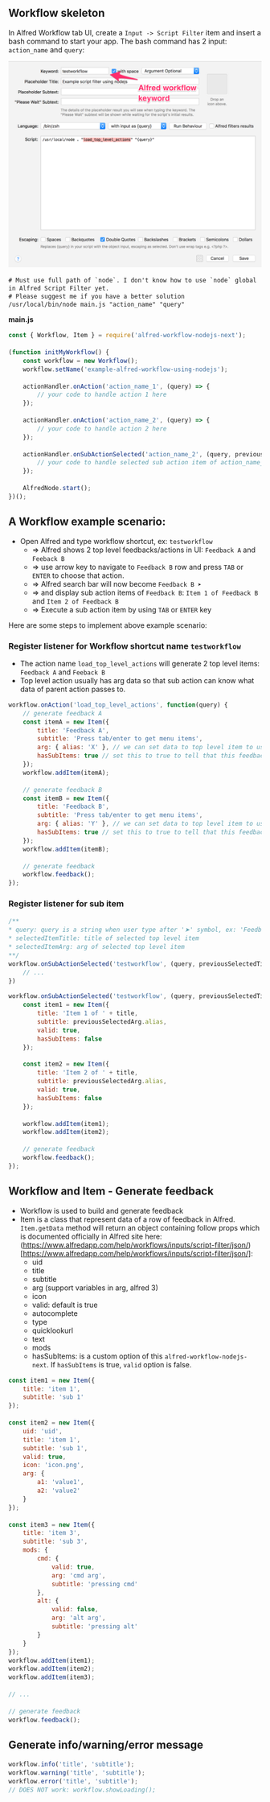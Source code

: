 ## Workflow skeleton

In Alfred Workflow tab UI, create a `Input -> Script Filter` item and insert a bash command to start your app.
The bash command has 2 input: `action_name` and `query`:

![Script Filter config](images/script_filter.png)


```shell
# Must use full path of `node`. I don't know how to use `node` global in Alfred Script Filter yet. 
# Please suggest me if you have a better solution
/usr/local/bin/node main.js "action_name" "query"
```

**main.js**
```js
const { Workflow, Item } = require('alfred-workflow-nodejs-next');

(function initMyWorkflow() {
    const workflow = new Workflow();
    workflow.setName('example-alfred-workflow-using-nodejs');

    actionHandler.onAction('action_name_1', (query) => {
        // your code to handle action 1 here
    });

    actionHandler.onAction('action_name_2', (query) => {
        // your code to handle action 2 here
    });

    actionHandler.onSubActionSelected('action_name_2', (query, previousSelectedTitle, previousSelectedArg) => {
        // your code to handle selected sub action item of action_name_2 here
    });

    AlfredNode.start();
})();
```

## A Workflow example scenario:

- Open Alfred and type workflow shortcut, ex: `testworkflow`
    + => Alfred shows 2 top level feedbacks/actions in UI: `Feedback A` and `Feeback B`
    + => use arrow key to navigate to `Feedback B` row and press `TAB` or `ENTER` to choose that action.
    + => Alfred search bar will now become `Feedback B ➤ `
    + => and display sub action items of `Feedback B`: `Item 1 of Feedback B` and `Item 2 of Feedback B`
    + => Execute a sub action item by using `TAB` or `ENTER` key

Here are some steps to implement above example scenario: 

### Register listener for Workflow shortcut name `testworkflow`

- The action name `load_top_level_actions` will generate 2 top level items: `Feedback A` and `Feeback B`
- Top level action usually has arg data so that sub action can know what data of parent action passes to.
  
```js
workflow.onAction('load_top_level_actions', function(query) {
    // generate feedback A
    const itemA = new Item({
        title: 'Feedback A',
        subtitle: 'Press tab/enter to get menu items',
        arg: { alias: 'X' }, // we can set data to top level item to use later to build sub items
        hasSubItems: true // set this to true to tell that this feedback has sub Items, `valid` prop is false when `hasSubItems` is true
    });
    workflow.addItem(itemA);

    // generate feedback B
    const itemB = new Item({
        title: 'Feedback B',
        subtitle: 'Press tab/enter to get menu items',
        arg: { alias: 'Y' }, // we can set data to top level item to use later to build sub items
        hasSubItems: true // set this to true to tell that this feedback has sub Items
    });
    workflow.addItem(itemB);

    // generate feedback
    workflow.feedback();
});
```

### Register listener for sub item

```js
/**
* query: query is a string when user type after '➤' symbol, ex: 'Feedback A ➤ queryabc'
* selectedItemTitle: title of selected top level item
* selectedItemArg: arg of selected top level item
**/
workflow.onSubActionSelected('testworkflow', (query, previousSelectedTitle, previousSelectedArg) => { 
    // ...
})
```

```js
workflow.onSubActionSelected('testworkflow', (query, previousSelectedTitle, previousSelectedArg) => {
    const item1 = new Item({
        title: 'Item 1 of ' + title,
        subtitle: previousSelectedArg.alias,
        valid: true,
        hasSubItems: false
    });

    const item2 = new Item({
        title: 'Item 2 of ' + title,
        subtitle: previousSelectedArg.alias,
        valid: true,
        hasSubItems: false
    });

    workflow.addItem(item1);
    workflow.addItem(item2);

    // generate feedback
    workflow.feedback();
});
```

## Workflow and Item - Generate feedback

- Workflow is used to build and generate feedback
- Item is a class that represent data of a row of feedback in Alfred. `Item.getData` method will return an object containing follow props which is documented officially in Alfred site here: (https://www.alfredapp.com/help/workflows/inputs/script-filter/json/)[https://www.alfredapp.com/help/workflows/inputs/script-filter/json/]:
    * uid
    * title
    * subtitle
    * arg (support variables in arg, alfred 3)
    * icon
    * valid: default is true
    * autocomplete
    * type
    * quicklookurl
    * text
    * mods
    * hasSubItems: is a custom option of this `alfred-workflow-nodejs-next`. If `hasSubItems` is true, `valid` option is false.  

```js
const item1 = new Item({
    title: 'item 1',
    subtitle: 'sub 1'
});

const item2 = new Item({
    uid: 'uid',
    title: 'item 1',
    subtitle: 'sub 1',
    valid: true,
    icon: 'icon.png',
    arg: {
        a1: 'value1',
        a2: 'value2'
    }
});

const item3 = new Item({
    title: 'item 3',
    subtitle: 'sub 3',
    mods: {
        cmd: {
            valid: true,
            arg: 'cmd arg',
            subtitle: 'pressing cmd'
        },
        alt: {
            valid: false,
            arg: 'alt arg',
            subtitle: 'pressing alt'
        }
    }
});
workflow.addItem(item1);
workflow.addItem(item2);
workflow.addItem(item3);

// ...

// generate feedback
workflow.feedback();
```


## Generate info/warning/error message

```js
workflow.info('title', 'subtitle');
workflow.warning('title', 'subtitle');
workflow.error('title', 'subtitle');
// DOES NOT work: workflow.showLoading();
```